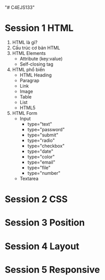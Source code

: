 "# C4EJS133" 
# Session 1 HTML #
1. HTML là gì?
2. Cấu trúc cơ bản HTML
3. HTML Elements
    - Attribute (key:value)
    - Self-closing tag
4. HTML phổ biến
    - HTML Heading
    - Paragrap
    - Link
    - Image
    - Table
    - List
    - HTML5
5. HTML Form
    - Input
        + type="text"
        + type="password"
        + type="submit"
        + type="radio"
        + type="checkbox"
        + type="date"
        + type="color"
        + type="email"
        + type="file"
        + type="number"
    - Textarea
# Session 2 CSS
# Session 3 Position
# Session 4 Layout
# Session 5 Responsive
